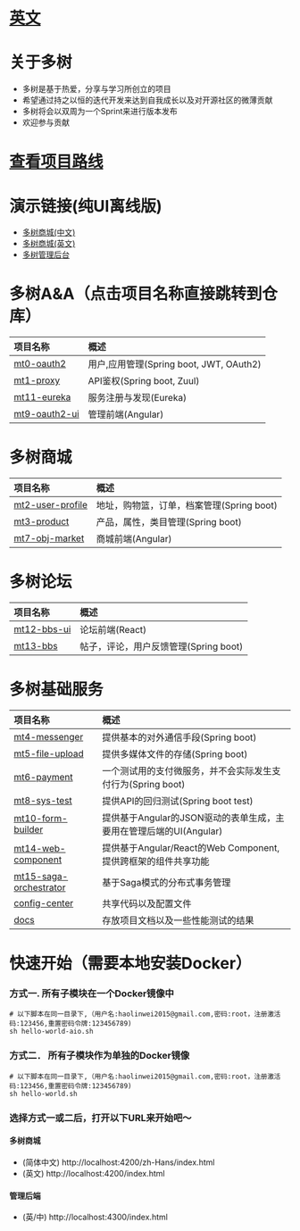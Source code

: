 # [英文](README.en-US.MD)
# 关于多树
- 多树是基于热爱，分享与学习所创立的项目
- 希望通过持之以恒的迭代开发来达到自我成长以及对开源社区的微薄贡献
- 多树将会以双周为一个Sprint来进行版本发布
- 欢迎参与贡献
# [查看项目路线](https://github.com/publicdevop2019?tab=projects)
# 演示链接(纯UI离线版)
- [多树商城(中文)](https://www.duoshu.org/mall/zh/index.html)
- [多树商城(英文)](https://www.duoshu.org/mall/en/index.html)
- [多树管理后台](https://www.duoshu.org/index.html)
# 多树A&A（点击项目名称直接跳转到仓库）
| 项目名称                                                            | 概述                                  |
|:------------------------------------------------------------------|:--------------------------------------|
| [mt0-oauth2](https://github.com/publicdevop2019/mt0-oauth2 )      | 用户,应用管理(Spring boot, JWT, OAuth2) |
| [mt1-proxy](https://github.com/publicdevop2019/mt1-proxy)         | API鉴权(Spring boot, Zuul)            |
| [mt11-eureka](https://github.com/publicdevop2019/mt11-eureka)     | 服务注册与发现(Eureka)                  |
| [mt9-oauth2-ui](https://github.com/publicdevop2019/mt9-oauth2-ui) | 管理前端(Angular)                      |
# 多树商城
| 项目名称                                                                  | 概述                                 |
|:------------------------------------------------------------------------|:------------------------------------|
| [mt2-user-profile](https://github.com/publicdevop2019/mt2-user-profile) | 地址，购物篮，订单，档案管理(Spring boot) |
| [mt3-product](https://github.com/publicdevop2019/mt3-product )          | 产品，属性，类目管理(Spring boot)       |
| [mt7-obj-market](https://github.com/publicdevop2019/mt7-obj-market )    | 商城前端(Angular)                     |
# 多树论坛
|  项目名称  |  概述  |
|:---|:---|
|  [mt12-bbs-ui](https://github.com/publicdevop2019/mt12-bbs-ui)  |  论坛前端(React)  |
|  [mt13-bbs](https://github.com/publicdevop2019/mt13-bbs)  |  帖子，评论，用户反馈管理(Spring boot)  |
# 多树基础服务
| 项目名称                                                                               | 概述                                                       |
|:-------------------------------------------------------------------------------------|:----------------------------------------------------------|
| [mt4-messenger](https://github.com/publicdevop2019/mt4-messenger)                    | 提供基本的对外通信手段(Spring boot)                            |
| [mt5-file-upload](https://github.com/publicdevop2019/mt5-file-upload)                | 提供多媒体文件的存储(Spring boot)                             |
| [mt6-payment](https://github.com/publicdevop2019/mt6-payment )                       | 一个测试用的支付微服务，并不会实际发生支付行为(Spring boot)        |
| [mt8-sys-test](https://github.com/publicdevop2019/mt8-sys-test )                     | 提供API的回归测试(Spring boot test)                          |
| [mt10-form-builder](https://github.com/publicdevop2019/mt10-form-builder )           | 提供基于Angular的JSON驱动的表单生成，主要用在管理后端的UI(Angular) |
| [mt14-web-component](https://github.com/publicdevop2019/mt14-web-component )         | 提供基于Angular/React的Web Component,提供跨框架的组件共享功能    |
| [mt15-saga-orchestrator](https://github.com/publicdevop2019/mt15-saga-orchestrator ) | 基于Saga模式的分布式事务管理                                   |
| [config-center]( https://github.com/publicdevop2019/config-center )                  | 共享代码以及配置文件                                          |
| [docs](https://github.com/publicdevop2019/docs  )                                    | 存放项目文档以及一些性能测试的结果                               |
# 快速开始（需要本地安装Docker）
### 方式一. 所有子模块在一个Docker镜像中
``` shell script
# 以下脚本在同一目录下,（用户名:haolinwei2015@gmail.com,密码:root，注册激活码:123456,重置密码令牌:123456789)
sh hello-world-aio.sh
```
### 方式二． 所有子模块作为单独的Docker镜像
``` shell script
# 以下脚本在同一目录下,（用户名:haolinwei2015@gmail.com,密码:root，注册激活码:123456,重置密码令牌:123456789)
sh hello-world.sh
```
### 选择方式一或二后，打开以下URL来开始吧～
#### 多树商城
- (简体中文) http://localhost:4200/zh-Hans/index.html
- (英文) http://localhost:4200/index.html
#### 管理后端
- (英/中) http://localhost:4300/index.html